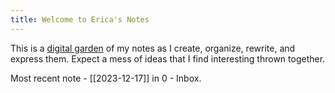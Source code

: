 ```yaml
---
title: Welcome to Erica's Notes
---
```


This is a [digital garden](https://maggieappleton.com/garden-history) of my notes as I create, organize, rewrite, and express them. Expect a mess of ideas that I find interesting thrown together. 

Most recent note - [[2023-12-17]] in 0 - Inbox.